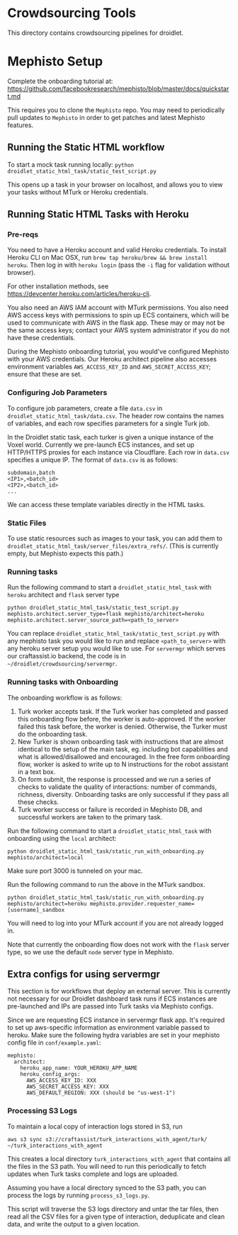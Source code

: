 # Crowdsourcing Tools

This directory contains crowdsourcing pipelines for droidlet.

# Mephisto Setup

Complete the onboarding tutorial at:
https://github.com/facebookresearch/mephisto/blob/master/docs/quickstart.md

This requires you to clone the `Mephisto` repo. You may need to periodically pull updates to `Mephisto` in order to get patches and latest Mephisto features.

## Running the Static HTML workflow
To start a mock task running locally:
`python droidlet_static_html_task/static_test_script.py`

This opens up a task in your browser on localhost, and allows you to view your tasks without MTurk or Heroku credentials. 

## Running Static HTML Tasks with Heroku

### Pre-reqs
You need to have a Heroku account and valid Heroku credentials. To install Heroku CLI on Mac OSX, run `brew tap heroku/brew && brew install heroku`. Then log in with `heroku login` (pass the `-i` flag for validation without browser).

For other installation methods, see https://devcenter.heroku.com/articles/heroku-cli.

You also need an AWS IAM account with MTurk permissions. You also need AWS access keys with permissions to spin up ECS containers, which will be used to communicate with AWS in the flask app. These may or may not be the same access keys; contact your AWS system administrator if you do not have these credentials. 

During the Mephisto onboarding tutorial, you would've configured Mephisto with your AWS credentials. Our Heroku architect pipeline also accesses environment variables `AWS_ACCESS_KEY_ID` and `AWS_SECRET_ACCESS_KEY`; ensure that these are set.

### Configuring Job Parameters
To configure job parameters, create a file `data.csv` in `droidlet_static_html_task/data.csv`. The header row contains the names of variables, and each row specifies parameters for a single Turk job.

In the Droidlet static task, each turker is given a unique instance of the Voxel world. Currently we pre-launch ECS instances, and set up HTTP/HTTPS proxies for each instance via Cloudflare. Each row in `data.csv` specifies a unique IP. The format of `data.csv` is as follows:

```
subdomain,batch
<IP1>,<batch_id>
<IP2>,<batch_id>
...
```

We can access these template variables directly in the HTML tasks.

### Static Files
To use static resources such as images to your task, you can add them to `droidlet_static_html_task/server_files/extra_refs/`. (This is currently empty, but Mephisto expects this path.)

### Running tasks
Run the following command to start a `droidlet_static_html_task` with `heroku` architect and `flask` server type

```
python droidlet_static_html_task/static_test_script.py mephisto.architect.server_type=flask mephisto/architect=heroku mephisto.architect.server_source_path=<path_to_server>
```

You can replace `droidlet_static_html_task/static_test_script.py` with any mephisto task you would like to run and replace `<path_to_server>` with any heroku server setup you would like to use. For `servermgr` which serves our craftassist.io backend, the code is in `~/droidlet/crowdsourcing/servermgr`.

### Running tasks with Onboarding
The onboarding workflow is as follows:
1. Turk worker accepts task. If the Turk worker has completed and passed this onboarding flow before, the worker is auto-approved. If the worker failed this task before, the worker is denied. Otherwise, the Turker must do the onboarding task.
2. New Turker is shown onboarding task with instructions that are almost identical to the setup of the main task, eg. including bot capabilities and what is allowed/disallowed and encouraged. In the free form onboarding flow, worker is asked to write up to N instructions for the robot assistant in a text box.
3. On form submit, the response is processed and we run a series of checks to validate the quality of interactions: number of commands, richness, diversity. Onboarding tasks are only successful if they pass all these checks.
4. Turk worker success or failure is recorded in Mephisto DB, and successful workers are taken to the primary task.


Run the following command to start a `droidlet_static_html_task` with onboarding using the `local` architect:
```
python droidlet_static_html_task/static_run_with_onboarding.py mephisto/architect=local
```
Make sure port 3000 is tunneled on your mac.

Run the following command to run the above in the MTurk sandbox.
```
python droidlet_static_html_task/static_run_with_onboarding.py mephisto/architect=heroku mephisto.provider.requester_name=[username]_sandbox
```
You will need to log into your MTurk account if you are not already logged in.

Note that currently the onboarding flow does not work with the `flask` server type, so we use the default `node` server type in Mephisto.

## Extra configs for using servermgr
This section is for workflows that deploy an external server. This is currently not necessary for our Droidlet dashboard task runs if ECS instances are pre-launched and IPs are passed into Turk tasks via Mephisto configs.

Since we are requesting ECS instance in servermgr flask app. It's required to set up aws-specific information as environment variable passed to heroku. Make sure the following hydra variables are set in your mephisto config file in `conf/example.yaml`:

```
mephisto:
  architect:
    heroku_app_name: YOUR_HEROKU_APP_NAME
    heroku_config_args:
      AWS_ACCESS_KEY_ID: XXX
      AWS_SECRET_ACCESS_KEY: XXX
      AWS_DEFAULT_REGION: XXX (should be "us-west-1")
```

### Processing S3 Logs

To maintain a local copy of interaction logs stored in S3, run

```
aws s3 sync s3://craftassist/turk_interactions_with_agent/turk/ ~/turk_interactions_with_agent
```

This creates a local directory `turk_interactions_with_agent` that contains all the files in the S3 path. You will need to run this periodically to fetch updates when Turk tasks complete and logs are uploaded.

Assuming you have a local directory synced to the S3 path, you can process the logs by running `process_s3_logs.py`.

This script will traverse the S3 logs directory and untar the tar files, then read all the CSV files for a given type of interaction, deduplicate and clean data, and write the output to a given location. 

